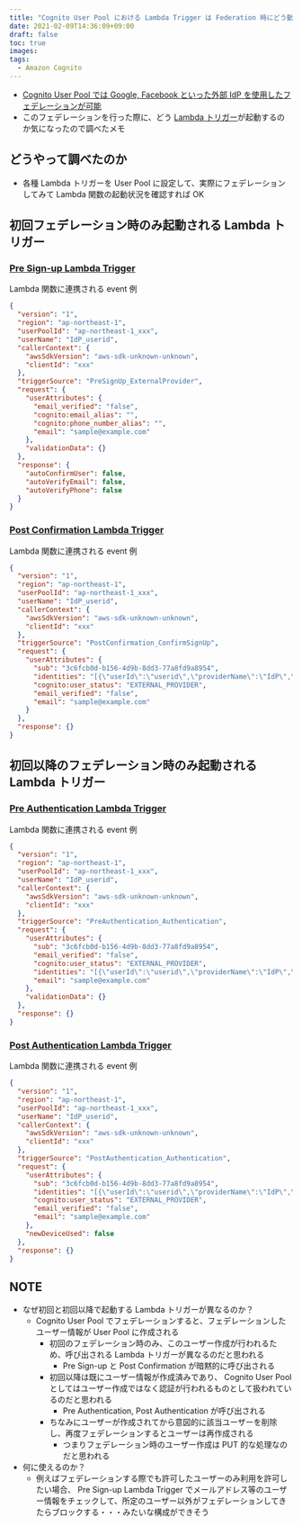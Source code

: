 ```yaml
---
title: "Cognito User Pool における Lambda Trigger は Federation 時にどう動くのか"
date: 2021-02-09T14:36:09+09:00
draft: false
toc: true
images:
tags: 
  - Amazon Cognito
---
```


- [Cognito User Pool では Google, Facebook といった外部 IdP を使用したフェデレーションが可能](https://docs.aws.amazon.com/cognito/latest/developerguide/cognito-user-pools-identity-federation.html)
- このフェデレーションを行った際に、どう [Lambda トリガー](https://docs.aws.amazon.com/cognito/latest/developerguide/cognito-user-identity-pools-working-with-aws-lambda-triggers.html)が起動するのか気になったので調べたメモ

<!--more-->

## どうやって調べたのか

- 各種 Lambda トリガーを User Pool に設定して、実際にフェデレーションしてみて Lambda 関数の起動状況を確認すれば OK


## 初回フェデレーション時のみ起動される Lambda トリガー  

### [Pre Sign-up Lambda Trigger](https://docs.aws.amazon.com/cognito/latest/developerguide/user-pool-lambda-pre-sign-up.html)

Lambda 関数に連携される event 例

```json
{
  "version": "1",
  "region": "ap-northeast-1",
  "userPoolId": "ap-northeast-1_xxx",
  "userName": "IdP_userid",
  "callerContext": {
    "awsSdkVersion": "aws-sdk-unknown-unknown",
    "clientId": "xxx"
  },
  "triggerSource": "PreSignUp_ExternalProvider",
  "request": {
    "userAttributes": {
      "email_verified": "false",
      "cognito:email_alias": "",
      "cognito:phone_number_alias": "",
      "email": "sample@example.com"
    },
    "validationData": {}
  },
  "response": {
    "autoConfirmUser": false,
    "autoVerifyEmail": false,
    "autoVerifyPhone": false
  }
}
```


### [Post Confirmation Lambda Trigger](https://docs.aws.amazon.com/cognito/latest/developerguide/user-pool-lambda-post-confirmation.html)

Lambda 関数に連携される event 例

```json
{
  "version": "1",
  "region": "ap-northeast-1",
  "userPoolId": "ap-northeast-1_xxx",
  "userName": "IdP_userid",
  "callerContext": {
    "awsSdkVersion": "aws-sdk-unknown-unknown",
    "clientId": "xxx"
  },
  "triggerSource": "PostConfirmation_ConfirmSignUp",
  "request": {
    "userAttributes": {
      "sub": "3c6fcb0d-b156-4d9b-8dd3-77a8fd9a8954",
      "identities": "[{\"userId\":\"userid\",\"providerName\":\"IdP\",\"providerType\":\"XXX\",\"issuer\":null,\"primary\":true,\"dateCreated\":1611313260723}]",
      "cognito:user_status": "EXTERNAL_PROVIDER",
      "email_verified": "false",
      "email": "sample@example.com"
    }
  },
  "response": {}
}
```

## 初回以降のフェデレーション時のみ起動される Lambda トリガー  

### [Pre Authentication Lambda Trigger](https://docs.aws.amazon.com/cognito/latest/developerguide/user-pool-lambda-pre-authentication.html)

Lambda 関数に連携される event 例

```json
{
  "version": "1",
  "region": "ap-northeast-1",
  "userPoolId": "ap-northeast-1_xxx",
  "userName": "IdP_userid",
  "callerContext": {
    "awsSdkVersion": "aws-sdk-unknown-unknown",
    "clientId": "xxx"
  },
  "triggerSource": "PreAuthentication_Authentication",
  "request": {
    "userAttributes": {
      "sub": "3c6fcb0d-b156-4d9b-8dd3-77a8fd9a8954",
      "email_verified": "false",
      "cognito:user_status": "EXTERNAL_PROVIDER",
      "identities": "[{\"userId\":\"userid\",\"providerName\":\"IdP\",\"providerType\":\"XXX\",\"issuer\":null,\"primary\":true,\"dateCreated\":1611313260723}]",
      "email": "sample@example.com"
    },
    "validationData": {}
  },
  "response": {}
}
```


### [Post Authentication Lambda Trigger](https://docs.aws.amazon.com/cognito/latest/developerguide/user-pool-lambda-post-authentication.html)

Lambda 関数に連携される event 例

```json
{
  "version": "1",
  "region": "ap-northeast-1",
  "userPoolId": "ap-northeast-1_xxx",
  "userName": "IdP_userid",
  "callerContext": {
    "awsSdkVersion": "aws-sdk-unknown-unknown",
    "clientId": "xxx"
  },
  "triggerSource": "PostAuthentication_Authentication",
  "request": {
    "userAttributes": {
      "sub": "3c6fcb0d-b156-4d9b-8dd3-77a8fd9a8954",
      "identities": "[{\"userId\":\"userid\",\"providerName\":\"IdP\",\"providerType\":\"XXX\",\"issuer\":null,\"primary\":true,\"dateCreated\":1611313260723}]",
      "cognito:user_status": "EXTERNAL_PROVIDER",
      "email_verified": "false",
      "email": "sample@example.com"
    },
    "newDeviceUsed": false
  },
  "response": {}
}
```


## NOTE

- なぜ初回と初回以降で起動する Lambda トリガーが異なるのか？
  - Cognito User Pool でフェデレーションすると、フェデレーションしたユーザー情報が User Pool に作成される
    - 初回のフェデレーション時のみ、このユーザー作成が行われるため、呼び出される Lambda トリガーが異なるのだと思われる
      - Pre Sign-up と Post Confirmation が暗黙的に呼び出される
    - 初回以降は既にユーザー情報が作成済みであり、 Cognito User Pool としてはユーザー作成ではなく認証が行われるものとして扱われているのだと思われる
      - Pre Authentication, Post Authentication が呼び出される
    - ちなみにユーザーが作成されてから意図的に該当ユーザーを削除し、再度フェデレーションするとユーザーは再作成される
      - つまりフェデレーション時のユーザー作成は PUT 的な処理なのだと思われる
- 何に使えるのか？
  - 例えばフェデレーションする際でも許可したユーザーのみ利用を許可したい場合、 Pre Sign-up Lambda Trigger でメールアドレス等のユーザー情報をチェックして、所定のユーザー以外がフェデレーションしてきたらブロックする・・・みたいな構成ができそう
